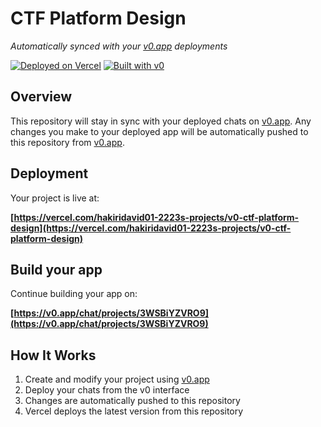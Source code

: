 # CTF Platform Design

*Automatically synced with your [v0.app](https://v0.app) deployments*

[![Deployed on Vercel](https://img.shields.io/badge/Deployed%20on-Vercel-black?style=for-the-badge&logo=vercel)](https://vercel.com/hakiridavid01-2223s-projects/v0-ctf-platform-design)
[![Built with v0](https://img.shields.io/badge/Built%20with-v0.app-black?style=for-the-badge)](https://v0.app/chat/projects/3WSBiYZVRO9)

## Overview

This repository will stay in sync with your deployed chats on [v0.app](https://v0.app).
Any changes you make to your deployed app will be automatically pushed to this repository from [v0.app](https://v0.app).

## Deployment

Your project is live at:

**[https://vercel.com/hakiridavid01-2223s-projects/v0-ctf-platform-design](https://vercel.com/hakiridavid01-2223s-projects/v0-ctf-platform-design)**

## Build your app

Continue building your app on:

**[https://v0.app/chat/projects/3WSBiYZVRO9](https://v0.app/chat/projects/3WSBiYZVRO9)**

## How It Works

1. Create and modify your project using [v0.app](https://v0.app)
2. Deploy your chats from the v0 interface
3. Changes are automatically pushed to this repository
4. Vercel deploys the latest version from this repository
